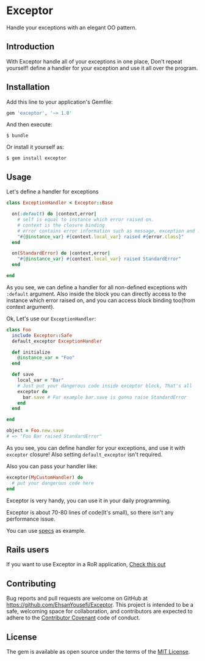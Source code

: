 # Exceptor

Handle your exceptions with an elegant OO pattern.
## Introduction

With Exceptor handle all of your exceptions in one place, Don't repeat yourself! define a handler for your exception and use it all over the program.
## Installation

Add this line to your application's Gemfile:

```ruby
gem 'exceptor', '~> 1.0'
```

And then execute:

    $ bundle

Or install it yourself as:

    $ gem install exceptor

## Usage

Let's define a handler for exceptions
```ruby
class ExceptionHandler < Exceptor::Base

  on(:default) do |context,error|
    # self is equal to instance which error raised on.
    # context is the closure binding
    # error contains error information such as message, exception and ...
    "#{@instance_var} #{context.local_var} raised #{error.class}"
  end

  on(StandardError) do |context,error|
    "#{@instance_var} #{context.local_var} raised StandardError"
  end

end
```
As you see, we can define a handler for all non-defined exceptions with `:default` argument.
Also inside the block you can directly access to the instance which error raised on, and you can access block binding too(from context argument).

Ok, Let's use our `ExceptionHandler`:

```ruby
class Foo
  include Exceptor::Safe
  default_exceptor ExceptionHandler

  def initialize
    @instance_var = "Foo"
  end

  def save
    local_var = "Bar"
    # Just put your dangerous code inside exceptor block, That's all
    exceptor do
      bar.save # For example bar.save is gonna raise StandardError
    end
  end

end

object = Foo.new.save
# => "Foo Bar raised StandardError"
```

As you see, you can define handler for your exceptions, and use it with `exceptor` closure! Also setting `default_exceptor` isn't required.

Also you can pass your handler like:

```ruby
exceptor(MyCustomHandler) do
  # put your dangerous code here
end
```

Exceptor is very handy, you can use it in your daily programming.

Exceptor is about 70-80 lines of code(It's small), so there isn't any performance issue.

You can use [specs](https://github.com/EhsanYousefi/Exceptor/blob/master/spec/exceptor_spec.rb) as example.

## Rails users

If you want to use Exceptor in a RoR application, [Check this out](https://github.com/EhsanYousefi/Exceptor/blob/master/ROR.md)

## Contributing

Bug reports and pull requests are welcome on GitHub at https://github.com/EhsanYousefi/Exceptor. This project is intended to be a safe, welcoming space for collaboration, and contributors are expected to adhere to the [Contributor Covenant](http://contributor-covenant.org) code of conduct.


## License

The gem is available as open source under the terms of the [MIT License](http://opensource.org/licenses/MIT).

